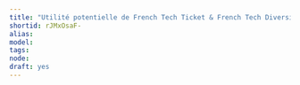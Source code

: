 ```yaml
---
title: "Utilité potentielle de French Tech Ticket & French Tech Diversité"
shortid: rJMxOsaF-
alias: 
model: 
tags: 
node: 
draft: yes
--- 
```

 